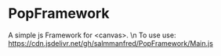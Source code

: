 # PopFramework
A simple js Framework for &lt;canvas>. \n
To use use: https://cdn.jsdelivr.net/gh/salmmanfred/PopFramework/Main.js
